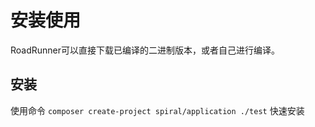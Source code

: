 # 安装使用

RoadRunner可以直接下载已编译的二进制版本，或者自己进行编译。

## 安装

使用命令 `composer create-project spiral/application ./test` 快速安装